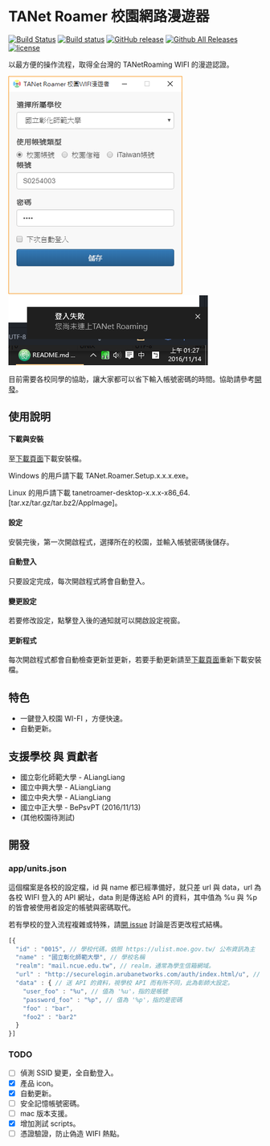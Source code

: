 # TANet Roamer 校園網路漫遊器

[![Build Status](https://travis-ci.org/ALiangLiang/TANetRoamer-desktop.svg?branch=master)](https://travis-ci.org/ALiangLiang/TANetRoamer-desktop "Travis CI") [![Build status](https://ci.appveyor.com/api/projects/status/96rf3aqlwwc4es93?svg=true)](https://ci.appveyor.com/project/ALiangLiang/tanetroamer-desktop "AppVeyor") [![GitHub release](https://img.shields.io/github/release/ALiangLiang/TANetRoamer-desktop.svg)](https://github.com/ALiangLiang/TANetRoamer-desktop/releases/latest "最新版本") [![Github All Releases](https://img.shields.io/github/downloads/ALiangLiang/TANetRoamer-desktop/total.svg)](https://github.com/ALiangLiang/TANetRoamer-desktop/releases/latest "下載次數") [![license](https://img.shields.io/github/license/ALiangLiang/TANetRoamer-desktop.svg)](https://github.com/ALiangLiang/TANetRoamer-desktop/blob/master/LICENSE "MIT開源協議")

以最方便的操作流程，取得全台灣的 TANetRoaming WIFI 的漫遊認證。

![設定視窗](build/screenshot.png) ![登入通知](build/screenshot2.png)

目前需要各校同學的協助，讓大家都可以省下輸入帳號密碼的時間。協助請參考[開發](#開發 "開發")。

## 使用說明

#### 下載與安裝

至[下載頁面](https://github.com/ALiangLiang/TANetRoamer-desktop/releases/latest "下載頁面")下載安裝檔。

Windows 的用戶請下載 TANet.Roamer.Setup.x.x.x.exe。

Linux 的用戶請下載 tanetroamer-desktop-x.x.x-x86_64.[tar.xz/tar.gz/tar.bz2/AppImage]。

#### 設定

安裝完後，第一次開啟程式，選擇所在的校園，並輸入帳號密碼後儲存。

#### 自動登入

只要設定完成，每次開啟程式將會自動登入。

#### 變更設定

若要修改設定，點擊登入後的通知就可以開啟設定視窗。

#### 更新程式

每次開啟程式都會自動檢查更新並更新，若要手動更新請至[下載頁面](https://github.com/ALiangLiang/TANetRoamer-desktop/releases/latest "下載頁面")重新下載安裝檔。

## 特色

- 一鍵登入校園 WI-FI ，方便快速。
- 自動更新。

## 支援學校 與 貢獻者

- 國立彰化師範大學 - ALiangLiang
- 國立中興大學 - ALiangLiang
- 國立中央大學 - ALiangLiang
- 國立中正大學 - BePsvPT (2016/11/13)
- (其他校園待測試)

## 開發

### app/units.json

這個檔案是各校的設定檔，id 與 name 都已經準備好，就只差 url 與 data，url 為各校 WIFI 登入的 API 網址，data 則是傳送給 API 的資料，其中值為 %u 與 %p 的皆會被使用者設定的帳號與密碼取代。

 若有學校的登入流程複雜或特殊，請[開 issue](issue/new) 討論是否更改程式結構。

```javascript
[{
  "id" : "0015", // 學校代碼，依照 https://ulist.moe.gov.tw/ 公布資訊為主
  "name" : "國立彰化師範大學", // 學校名稱
  "realm": "mail.ncue.edu.tw", // realm，通常為學生信箱網域。
  "url" : "http://securelogin.arubanetworks.com/auth/index.html/u", // 登入 API 網址，有可能視學校而有所不同。
  "data" : { // 送 API 的資料，視學校 API 而有所不同，此為彰師大設定。
    "user_foo" : "%u", // 值為 '%u'，指的是帳號
    "password_foo" : "%p", // 值為 '%p'，指的是密碼
    "foo" : "bar",
    "foo2" : "bar2"
  }
}]
```

### TODO

- [ ] 偵測 SSID 變更，全自動登入。
- [x] 產品 icon。
- [x] 自動更新。
- [ ] 安全記憶帳號密碼。
- [ ] mac 版本支援。
- [x] 增加測試 scripts。
- [ ] 憑證驗證，防止偽造 WIFI 熱點。
